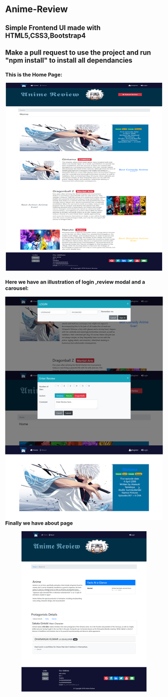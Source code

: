 # Anime-Review
## Simple Frontend UI made with HTML5,CSS3,Bootstrap4 
## Make a pull request to use the project and run "npm install" to install all dependancies

### **This is the Home Page:** 
<p align="center">
<img src="img1/home.png" width="500" height="600"> 
</p>
 
### **Here we have an illustration of login ,review modal and a carousel:** 
<img align="left" src="img1/login%20modal.png" width="600"> 
<img align="right" src="img1/review%20modal.png" width="600">
<img align="left" src="img1/moving%20carousel.png" width="600"/> 

<br/>

### **Finally we have about page**
<p align="center">
<img src="img1/about.png" width="400"/> 
</p> 








